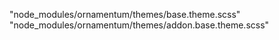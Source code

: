 "node_modules/ornamentum/themes/base.theme.scss"
"node_modules/ornamentum/themes/addon.base.theme.scss"
